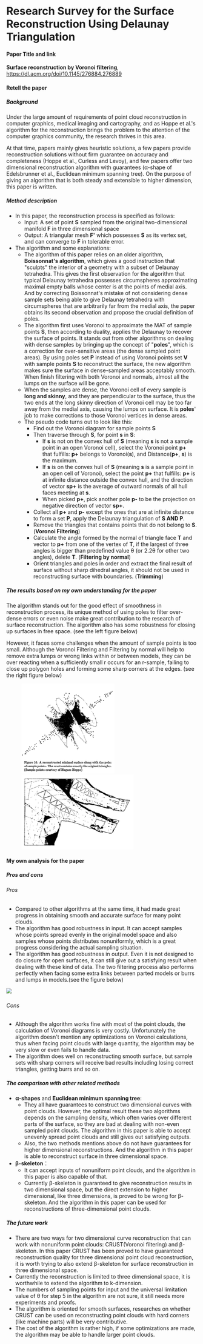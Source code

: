 # Research Survey for the Surface Reconstruction Using Delaunay Triangulation

#### Paper Title and link

**Surface reconstruction by Voronoi filtering**, https://dl.acm.org/doi/10.1145/276884.276889

#### Retell the paper

##### Background

Under the large amount of requirements of point cloud reconstruction in computer graphics, medical imaging and cartography, and as Hoppe et al.'s algorithm for the reconstruction brings the problem to the attention of the computer graphics community, the research thrives in this area.

At that time, papers mainly gives heuristic solutions, a few papers provide reconstruction solutions without firm guarantee on accuracy and completeness (Hoppe et al., Curless and Levoy), and few papers offer two dimensional reconstruction algorithm with guarantees (α-shape of Edelsbrunner et al., Euclidean minimum spanning tree). On the purpose of giving an algorithm that is both steady and extensible to higher dimension, this paper is written.

##### Method description

- In this paper, the reconstruction process is specified as follows: 
  - Input: A set of point **S** sampled from the original two-dimensional manifold **F** in three dimensional space
  - Output: A triangular mesh **F'** which possesses **S** as its vertex set, and can converge to **F** in tolerable error.
- The algorithm and some explanations:
  - The algorithm of this paper relies on an older algorithm, **Boissonnat's algorithm**, which gives a good instruction that "sculpts" the interior of a geometry with a subset of Delaunay tetrahedra. This gives the first observation for the algorithm that typical Delaunay tetrahedra possesses  circumspheres approximating maximal empty balls whose center is at the points of medial axis. And by correcting Boissonnat's mistake of not considering dense sample sets being able to give Delaunay tetrahedra with circumspheres that are arbitrarily far from the medial axis, the paper obtains its second observation and propose the crucial definition of poles.
  - The algorithm first uses Voronoi to approximate the MAT of sample points **S**, then according to duality, applies the Delaunay to recover the surface of points. It stands out from other algorithms on dealing with dense samples by bringing up the concept of "**poles**", which is a correction for over-sensitive areas (the dense sampled point areas). By using poles set **P** instead of using Voronoi points set **V** with sample points **S** to reconstruct the surface, the new algorithm makes sure the surface in dense-sampled areas acceptably smooth. When finish filtering with both Voronoi and normals, almost all the lumps on the surface will be gone.
  - When the samples are dense, the Voronoi cell of every sample is **long and skinny**, and they are perpendicular to the surface, thus the two ends at the long skinny direction of Voronoi cell may be too far away from the medial axis, causing the lumps on surface. It is **poles**' job to make corrections to those Voronoi vertices in dense areas.
  - The pseudo code turns out to look like this:
    - Find out the Voronoi diagram for sample points **S**
    - Then traverse through **S**, for point **s** in **S**:
      - If **s** is not on the convex hull of **S** (meaning **s** is not a sample point in an open Voronoi cell), select the Voronoi point **p+** that fulfills: **p+** belongs to Voronoi(**s**), and Distance(**p+**, **s**) is the maximum.
      - If **s** is on the convex hull of **S** (meaning **s** is a sample point in an open cell of Voronoi), select the point **p+** that fulfills: **p+** is at infinite distance outside the convex hull, and the direction of vector **sp+** is the average of outward normals of all hull faces meeting at **s**.
      - When picked **p+**, pick another pole **p-** to be the projection on negative direction of vector **sp+**.
    - Collect all **p+** and **p-** except the ones that are at infinite distance to form a set **P**, apply the Delaunay triangulation of **S AND P**.
    - Remove the triangles that contains points that do not belong to **S**. (**Voronoi Filtering**)
    - Calculate the angle formed by the normal of triangle face **T** and vector to **p+** from one of the vertex of **T**, if the largest of three angles is bigger than predefined value θ (or 2.2θ for other two angles), delete **T**. (**Filtering by normal**)
    - Orient triangles and poles in order and extract the final result of surface without sharp dihedral angles, it should not be used in reconstructing surface with boundaries. (**Trimming**)

##### The results based on my own understanding for the paper

The algorithm stands out for the good effect of smoothness in reconstruction process, its unique method of using poles to filter over-dense errors or even noise make great contribution to the research of surface reconstruction. The algorithm also has some robustness for closing up surfaces in free space. (see the left figure below) 

However, it faces some challenges when the amount of sample points is too small. Although the Voronoi Filtering and Filtering by normal will help to remove extra lumps or wrong links within or between models, they can be over reacting when a sufficiently small r occurs for an r-sample, failing to close up polygon holes and forming some sharp corners at the edges. (see the right figure below) 

<figure class="half">
    <img src="GoodCase.png" style="zoom:60%;" /><img src="BadCase.png" style="zoom:70%;" />
</figure>


#### My own analysis for the paper

##### Pros and cons

###### Pros

- Compared to other algorithms at the same time, it had made great progress in obtaining smooth and accurate surface for many point clouds.
- The algorithm has good robustness in input. It can accept samples whose points spread evenly in the original model space and also samples whose points distributes nonuniformly, which is a great progress considering the actual sampling situation.
- The algorithm has good robustness in output. Even it is not designed to do closure for open surfaces, it can still give out a satisfying result when dealing with these kind of data. The two filtering process also performs perfectly when facing some extra links between parted models or burrs and lumps in models.(see the figure below)

<img src="D:\Rigin_Rain\Classes\CS271\ShangHaiTechCS271-Hws\hw2\roboustness.png" style="zoom:90%;" />

###### Cons

- Although the algorithm works fine with most of the point clouds, the calculation of Voronoi diagrams is very costly. Unfortunately the algorithm doesn't mention any optimizations on Voronoi calculations, thus when facing point clouds with large quantity, the algorithm may be very slow or even fails to handle data.
- The algorithm does well on reconstructing smooth surface, but sample sets with sharp corners will receive bad results including losing correct triangles, getting burrs and so on.

##### The comparison with other related methods

- **α-shapes** and **Euclidean minimum spanning tree**: 
  - They all have guarantees to construct two dimensional curves with point clouds. However, the optimal result these two algorithms depends on the sampling density, which often varies over different parts of the surface, so they are bad at dealing with non-even sampled point clouds. The algorithm in this paper is able to accept unevenly spread point clouds and still gives out satisfying outputs. 
  - Also, the two methods mentions above do not have guarantees for higher dimensional reconstructions. And the algorithm in this paper is able to reconstruct surface in three dimensional space.
- **β-skeleton**：
  - It can accept inputs of nonuniform point clouds, and the algorithm in this paper is also capable of that.
  - Currently β-skeleton is guaranteed to give reconstruction results in two dimensional space, but the direct extension to higher dimensional, like three dimensions, is proved to be wrong for β-skeleton. And the algorithm in this paper can be used for reconstructions of three-dimensional point clouds.

##### The future work

- There are two ways for two dimensional curve reconstruction  that can work with nonuniform point clouds: CRUST(Voronoi filtering) and β-skeleton. In this paper CRUST has been proved to have guaranteed reconstruction quality for three dimensional point cloud reconstruction, it is worth trying to also extend β-skeleton for surface reconstruction in three dimensional space.
- Currently the reconstruction is limited to three dimensional space, it is worthwhile to extend the algorithm to k-dimension.
- The numbers of sampling points for input and the universal limitation value of θ for step 5 in the algorithm are not sure, it still needs more experiments and proofs.
- The algorithm is oriented for smooth surfaces, researches on whether CRUST can be used on reconstructing point clouds with hard corners (like machine parts) will be very contributive.
- The cost of the algorithm is rather high, if some optimizations are made, the algorithm may be able to handle larger point clouds.


